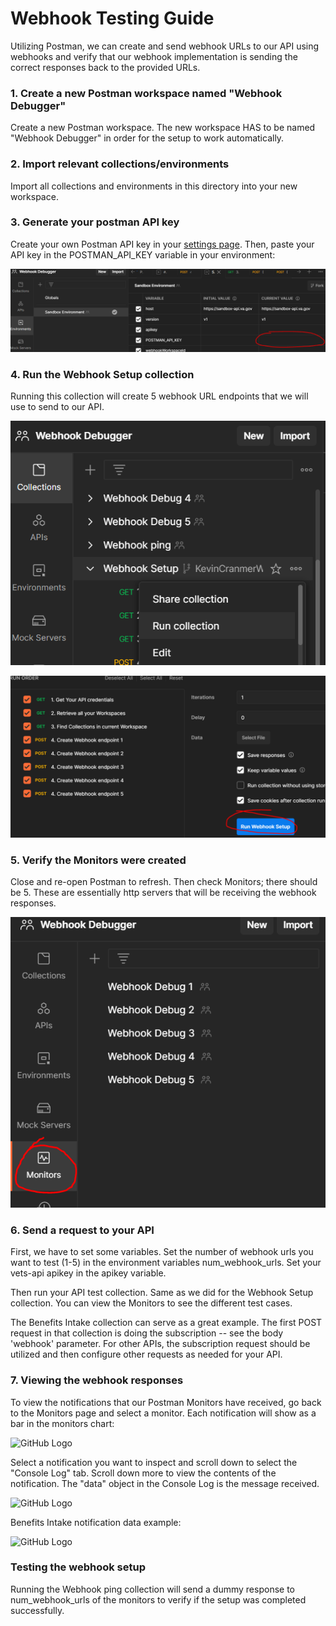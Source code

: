 # Webhook Testing Guide

Utilizing Postman, we can create and send webhook URLs to our API using webhooks
and verify that our webhook implementation is sending the correct responses back to the provided URLs.

### 1. Create a new Postman workspace named "Webhook Debugger"
Create a new Postman workspace. The new workspace HAS to be named 
"Webhook Debugger" in order for the setup to work automatically.

### 2. Import relevant collections/environments
Import all collections and environments in this directory into your new workspace.

### 3. Generate your postman API key
Create your own Postman API key in your [settings page](https://postman.co/settings/me/api-keys). 
Then, paste your API key in the POSTMAN_API_KEY variable in your environment:

![GitHub Logo](images/webhook-apikey.PNG)

### 4. Run the Webhook Setup collection
Running this collection will create 5 webhook URL endpoints that we 
will use to send to our API.

![GitHub Logo](images/run-webhook-collection.png)

![GitHub Logo](images/run-webhook-collection2.PNG)

### 5. Verify the Monitors were created
Close and re-open Postman to refresh. Then check Monitors; there should be 5. 
These are essentially http servers that will be receiving the webhook responses.

![GitHub Logo](images/monitors.PNG)

### 6. Send a request to your API
First, we have to set some variables. Set the number of webhook urls you 
want to test (1-5) in the environment variables num_webhook_urls. Set your
 vets-api apikey in the apikey variable.


Then run your API test collection. Same as we did for the Webhook 
Setup collection. You can view the Monitors to see the different test cases.

The Benefits Intake collection can serve as a great example. The first POST 
request in that collection is doing the subscription -- see the body 'webhook' 
parameter. For other APIs, the subscription request should be utilized and 
then configure other requests as needed for your API.

### 7. Viewing the webhook responses
To view the notifications that our Postman Monitors have received, go back to 
the Monitors page and select a monitor. Each notification will show as a bar 
in the monitors chart:

![GitHub Logo](images/monitor-chart.PNG)

Select a notification you want to inspect and scroll down to select the 
"Console Log" tab. Scroll down more to view the contents of the notification. 
The "data" object in the Console Log is the message received.

![GitHub Logo](images/Console-Log.PNG)

Benefits Intake notification data example:

![GitHub Logo](images/Console-Log-data.PNG)


### Testing the webhook setup
Running the Webhook ping collection will send a dummy response to num_webhook_urls 
of the monitors to verify if the setup was completed successfully.

